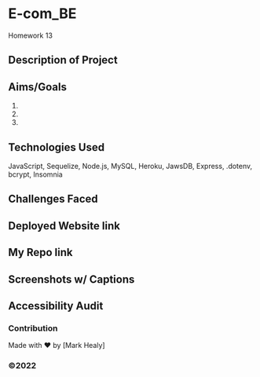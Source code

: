 # E-com_BE
Homework 13

## Description of Project

## Aims/Goals
1.
2.
3.

## Technologies Used
JavaScript, Sequelize, Node.js, MySQL, Heroku, JawsDB, Express, .dotenv, bcrypt, Insomnia
## Challenges Faced

## Deployed Website link

## My Repo link

## Screenshots w/ Captions

## Accessibility Audit


### Contribution
Made with ❤️ by [Mark Healy]
### ©️2022 
